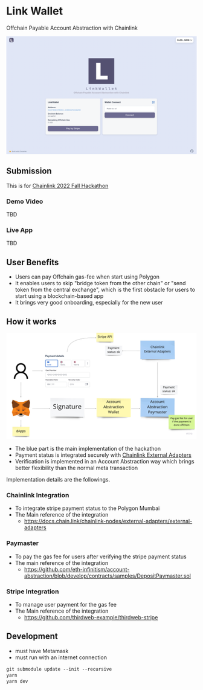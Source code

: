 # Link Wallet

Offchain Payable Account Abstraction with Chainlink

![top-screen-shot](./docs/top-screen-shot.png)

## Submission

This is for [Chainlink 2022 Fall Hackathon](https://chain.link/hackathon)

### Demo Video

TBD

### Live App

TBD

## User Benefits

- Users can pay Offchain gas-fee when start using Polygon
- It enables users to skip "bridge token from the other chain" or "send token from the central exchange", which is the first obstacle for users to start using a blockchain-based app
- It brings very good onboarding, especially for the new user

## How it works

![how-it-works](./docs/how-it-works.png)

- The blue part is the main implementation of the hackathon
- Payment status is integrated securely with [Chainlink External Adapters](https://docs.chain.link/chainlink-nodes/external-adapters/external-adapters)
- Verification is implemented in an Account Abstraction way which brings better flexibility than the normal meta transaction

Implementation details are the followings.

### Chainlink Integration

- To integrate stripe payment status to the Polygon Mumbai
- The Main reference of the integration
  - https://docs.chain.link/chainlink-nodes/external-adapters/external-adapters

### Paymaster

- To pay the gas fee for users after verifying the stripe payment status
- The main reference of the integration
  - https://github.com/eth-infinitism/account-abstraction/blob/develop/contracts/samples/DepositPaymaster.sol

### Stripe Integration

- To manage user payment for the gas fee
- The Main reference of the integration
  - https://github.com/thirdweb-example/thirdweb-stripe

## Development

- must have Metamask
- must run with an internet connection

```
git submodule update --init --recursive
yarn
yarn dev
```
